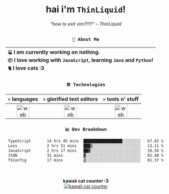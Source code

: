 <div align="center">
  
  # hai i'm `ThinLiquid`!
  ###### "how to exit vim?!!?!" – ThinLiquid
  
  ### `👤 About Me`

  | `💻`  I am currently working on __nothing__.<br/>`📦`  I love working with `JavaScript`, learning `Java` and `Python`!</br>`🐈`  I love cats :3 |
  |:---|

  
  ### `🛠️ Technologies`
  
  | `>` **languages**  | `>` **glorified text editors** | `>` **tools n' stuff** |
  |:------------------:|:------------------------------:|:----------------------:|
  | <img src="https://skillicons.dev/icons?i=ts,js,react" alt="web dev" height="40"/> | <img src="https://skillicons.dev/icons?i=vscode,eclipse,idea" alt="web dev" height="40"/> | <img src="https://skillicons.dev/icons?i=bash,git,photoshop" alt="web dev" height="40"/> |
  
  ### `📊 Dev Breakdown`
  
  <!--START_SECTION:waka-->

```txt
TypeScript       14 hrs 45 mins  █████████████████░░░░░░░░   67.82 %
Less             2 hrs 51 mins   ███▒░░░░░░░░░░░░░░░░░░░░░   13.11 %
JavaScript       2 hrs 17 mins   ██▓░░░░░░░░░░░░░░░░░░░░░░   10.56 %
JSON             31 mins         ▓░░░░░░░░░░░░░░░░░░░░░░░░   02.40 %
TSConfig         17 mins         ▒░░░░░░░░░░░░░░░░░░░░░░░░   01.37 %
```

<!--END_SECTION:waka-->
  
  <br/><br/>
  <b>kawaii cat counter :3</b><br/>
  [![kawaii cat counter](https://count.getloli.com/get/@ThinLiquid?theme=moebooru)](https://moe-counter.glitch.me)
</div>

